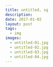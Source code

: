 ```yaml
---
title: untitled, sg
description:
date: 2017-01-02
layout: post
tags:
  - img
images:
  - untitled-01.jpg
  - untitled-02.jpg
  - untitled-03.jpg
  - untitled-04.jpg
---
```

